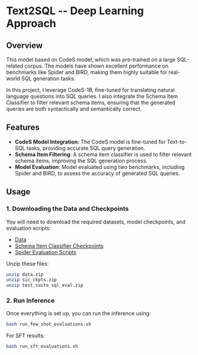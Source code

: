 # Text2SQL -- Deep Learning Approach


## Overview
This model based on CodeS model, which was pre-trained on a large SQL-related corpus. The models have shown excellent performance on benchmarks like Spider and BIRD, making them highly suitable for real-world SQL generation tasks.

In this project, I leverage CodeS-1B, fine-tuned for translating natural language questions into SQL queries. I also integrate the Schema Item Classifier to filter relevant schema items, ensuring that the generated queries are both syntactically and semantically correct.

## Features
- **CodeS Model Integration**: The CodeS model is fine-tuned for Text-to-SQL tasks, providing accurate SQL query generation.
- **Schema Item Filtering**: A schema item classifier is used to filter relevant schema items, improving the SQL generation process.
- **Model Evaluation**: Model evaluated using two benchmarks, including Spider and BIRD, to assess the accuracy of generated SQL queries.


## Usage

### 1. **Downloading the Data and Checkpoints**

You will need to download the required datasets, model checkpoints, and evaluation scripts:

- [Data](https://drive.google.com/file/d/189spLXUL3gF8k4sny5qiWMqW3wOzx5AD/view?usp=sharing)
- [Schema Item Classifier Checkpoints](https://drive.google.com/file/d/1V3F4ihTSPbV18g3lrg94VMH-kbWR_-lY/view?usp=sharing)
- [Spider Evaluation Scripts](https://drive.google.com/file/d/1iNa1WgA9tN_OFna08nq_tHZdXx9Lz2vO/view?usp=sharing)

Unzip these files:

```bash
unzip data.zip
unzip sic_ckpts.zip
unzip test_suite_sql_eval.zip
```

### 2. **Run Inference**

Once everything is set up, you can run the inference using:

```bash
bash run_few_shot_evaluations.sh
```

For SFT results:

```bash
bash run_sft_evaluations.sh
```

